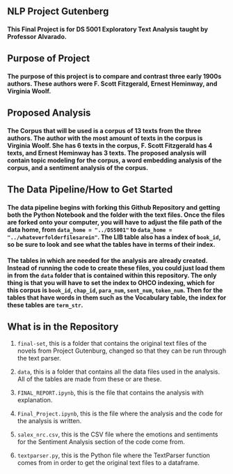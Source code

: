 ## NLP Project Gutenberg

#### This Final Project is for DS 5001 Exploratory Text Analysis taught by Professor Alvarado. 

## Purpose of Project

#### The purpose of this project is to compare and contrast three early 1900s authors. These authors were F. Scott Fitzgerald, Ernest Heminway, and Virginia Woolf. 

## Proposed Analysis

#### The Corpus that will be used is a corpus of 13 texts from the three authors. The author with the most amount of texts in the corpus is Virginia Woolf. She has 6 texts in the corpus, F. Scott Fitzgerald has 4 texts, and Ernest Heminway has 3 texts. The proposed analysis will contain topic modeling for the corpus, a word embedding analysis of the corpus, and a sentiment analysis of the corpus.  

## The Data Pipeline/How to Get Started

#### The data pipeline begins with forking this Github Repository and getting both the Python Notebook and the folder with the text files. Once the files are forked onto your computer, you will have to adjust the file path of the data home, from `data_home = "../DS5001"` to `data_home = "../whateverfolderfilesarein"`. The LIB table also has a index of `book_id`, so be sure to look and see what the tables have in terms of their index. 

#### The tables in which are needed for the analysis are already created. Instead of running the code to create these files, you could just load them in from the `data` folder that is contained within this repository. The only thing is that you will have to set the index to OHCO indexing, which for this corpus is `book_id`, `chap_id`, `para_num`, `sent_num`, `token_num`. Then for the tables that have words in them such as the Vocabulary table, the index for these tables are `term_str`. 

## What is in the Repository

1. `final-set`, this is a folder that contains the original text files of the novels from Project Gutenburg, changed so that they can be run through the text parser. 

2. `data`, this is a folder that contains all the data files used in the analysis. All of the tables are made from these or are these. 

3. `FINAL_REPORT.ipynb`, this is the file that contains the analysis with explanation. 

4. `Final_Project.ipynb`, this is the file where the analysis and the code for the analysis is written. 

5. `salex_nrc.csv`, this is the CSV file where the emotions and sentiments for the Sentiment Analysis section of the code come from. 

6. `textparser.py`, this is the Python file where the TextParser function comes from in order to get the original text files to a dataframe. 
